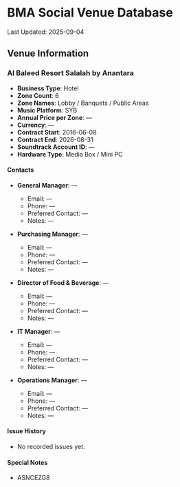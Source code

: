 # BMA Social Venue Database

Last Updated: 2025-09-04

## Venue Information

### Al Baleed Resort Salalah by Anantara
- **Business Type**: Hotel
- **Zone Count**: 6
- **Zone Names**: Lobby / Banquets / Public Areas
- **Music Platform**: SYB
- **Annual Price per Zone**: —
- **Currency**: —
- **Contract Start**: 2016-06-08
- **Contract End**: 2026-08-31
- **Soundtrack Account ID**: —
- **Hardware Type**: Media Box / Mini PC

#### Contacts
- **General Manager**: —
  - Email: —
  - Phone: —
  - Preferred Contact: —
  - Notes: —

- **Purchasing Manager**: —
  - Email: —
  - Phone: —
  - Preferred Contact: —
  - Notes: —

- **Director of Food & Beverage**: —
  - Email: —
  - Phone: —
  - Preferred Contact: —
  - Notes: —

- **IT Manager**: —
  - Email: —
  - Phone: —
  - Preferred Contact: —
  - Notes: —

- **Operations Manager**: —
  - Email: —
  - Phone: —
  - Preferred Contact: —
  - Notes: —

#### Issue History
- No recorded issues yet.

#### Special Notes
- ASNCEZG8
